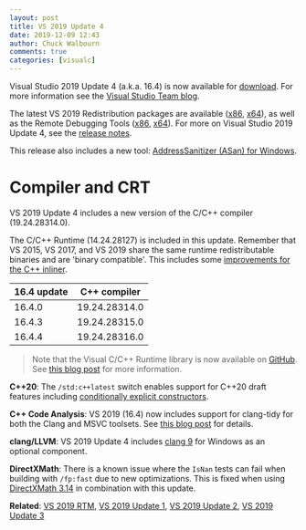 ```yaml
---
layout: post
title: VS 2019 Update 4
date: 2019-12-09 12:43
author: Chuck Walbourn
comments: true
categories: [visualc]
---
```


Visual Studio 2019 Update 4 (a.k.a. 16.4) is now available for [download](https://visualstudio.microsoft.com/downloads/). For more information see the [Visual Studio Team blog](https://devblogs.microsoft.com/visualstudio/tis-the-season-visual-studio-2019/).
<!--more-->

The latest VS 2019 Redistribution packages are available ([x86](https://aka.ms/vs/16/release/VC_redist.x86.exe), [x64](https://aka.ms/vs/16/release/VC_redist.x64.exe)), as well as the Remote Debugging Tools ([x86](https://aka.ms/vs/16/release/RemoteTools.x86ret.enu.exe), [x64](https://aka.ms/vs/16/release/RemoteTools.amd64ret.enu.exe)). For more on Visual Studio 2019 Update 4, see the [release notes](https://docs.microsoft.com/en-us/visualstudio/releases/2019/release-notes).

This release also includes a new tool: [AddressSanitizer (ASan) for Windows](https://devblogs.microsoft.com/cppblog/addresssanitizer-asan-for-windows-with-msvc/).

<h1>Compiler and CRT</h1>

VS 2019 Update 4 includes a new version of the C/C++ compiler (19.24.28314.0).

The C/C++ Runtime (14.24.28127) is included in this update. Remember that VS 2015, VS 2017, and VS 2019 share the same runtime redistributable binaries and are 'binary compatible'. This includes some [improvements for the C++ inliner](https://devblogs.microsoft.com/cppblog/c-inliner-improvements-the-zipliner/).

16.4 update | C++ compiler
--|--
16.4.0 | 19.24.28314.0
16.4.3 | 19.24.28315.0
16.4.4 | 19.24.28316.0

> Note that the Visual C/C++ Runtime library is now available on [GitHub](https://github.com/microsoft/STL). See [this blog post](https://devblogs.microsoft.com/cppblog/open-sourcing-msvcs-stl/) for more information.

<strong>C++20</strong>: The ``/std:c++latest`` switch enables support for C++20 draft features including [conditionally explicit constructors](https://devblogs.microsoft.com/cppblog/c20s-conditionally-explicit-constructors/).

<strong>C++ Code Analysis</strong>: VS 2019 (16.4) now includes support for clang-tidy for both the Clang and MSVC toolsets. See [this blog post](https://devblogs.microsoft.com/cppblog/code-analysis-with-clang-tidy-in-visual-studio/) for details.

<strong>clang/LLVM</strong>: VS 2019 Update 4 includes [clang 9](https://releases.llvm.org/9.0.0/tools/clang/docs/ReleaseNotes.html) for Windows as an optional component.

<strong>DirectXMath</strong>: There is a known issue where the <code>IsNan</code> tests can fail when building with <code>/fp:fast</code> due to new optimizations. This is fixed when using [DirectXMath 3.14](https://github.com/microsoft/DirectXMath/releases/tag/aug2019) in combination with this update.

<strong>Related</strong>: <a href="https://walbourn.github.io/visual-studio-2019/">VS 2019 RTM</a>, <a href="https://walbourn.github.io/vs-2019-update-1/">VS 2019 Update 1</a>, <a href="https://walbourn.github.io/vs-2019-update-2/">VS 2019 Update 2</a>, <a href="https://walbourn.github.io/vs-2019-update-3/">VS 2019 Update 3</a>
